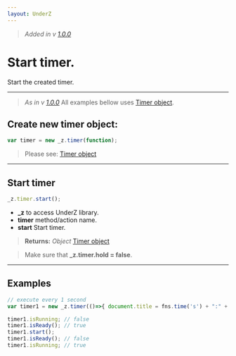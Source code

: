 ```yaml
---
layout: UnderZ
---
```

> _Added in v [1.0.0](https://github.com/mPhpMaster/UnderZ/tree/1.0.0)_
# Start timer.
Start the created timer.


***


> _As in v [1.0.0](https://github.com/mPhpMaster/UnderZ/tree/1.0.0)_
> All examples bellow uses [Timer object](http://underz.hlack.net/UnderZ/-timer()#timer-object).

## Create new timer object:
```js
var timer = new _z.timer(function);
```
> Please see: [Timer object](http://underz.hlack.net/UnderZ/-timer()#timer-object)


***


## Start timer
```js
_z.timer.start();
```

* **_z** to access UnderZ library.
* **timer** method/action name.
* **start** Start timer.

> **Returns:** _Object_ [Timer object](http://underz.hlack.net/UnderZ/-timer()#timer-object)

> Make sure that **_z.timer.hold = false**.


***


## Examples

```js
// execute every 1 second
var timer1 = new _z.timer(()=>{ document.title = fns.time('s') + ":" + fns.time('m'); }, 1000);

timer1.isRunning; // false
timer1.isReady(); // true
timer1.start();
timer1.isReady(); // false
timer1.isRunning; // true
```
